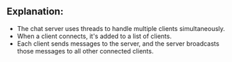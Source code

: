 <h2>Explanation:</h2>

<ul>
<li>The chat server uses threads to handle multiple clients simultaneously.</li>
<li>When a client connects, it's added to a list of clients.</li>
<li>Each client sends messages to the server, and the server broadcasts those messages to all other connected clients.</li>
</ul>